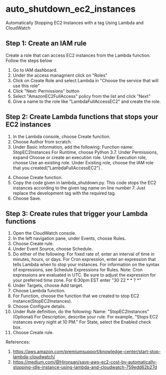 # auto_shutdown_ec2_instances
Automatically Stopping EC2 Instances with a tag Using Lambda and CloudWatch

## Step 1: Create an IAM rule
Create a role that can access EC2 instances from the Lambda function. Follow the steps below 
1) Go to IAM dashboard.
2) Under the access managment click on "Roles"
3) Click on Create Role and select Lambda in "Choose the service that will use this role"
4) Click "Next: Permissions" button
5) Select "AmazonEC2FullAccess" policy from the list and click "Next"
6) Give a name to the role like "LambdaFullAccessEC2" and create the role.

## Step 2: Create Lambda functions that stops your EC2 instances 
1) In the Lambda console, choose Create function.
2) Choose Author from scratch.
3) Under Basic information, add the following:
         Function name: StopEC2Instances
         For Runtime, choose Python 3.7.
         Under Permissions, expand Choose or create an execution role.
         Under Execution role, choose Use an existing role.
         Under Existing role, choose the IAM role that you created("LambdaFullAccessEC2") .
4. Choose Create function.
5. Copy the code given in lambda_shutdown.py. This code stops the EC2 instances according to the given tag name on line number 7. Just replace the development tag with the required tag.
6. Choose Save.

## Step 3: Create rules that trigger your Lambda functions

1) Open the CloudWatch console.
2) In the left navigation pane, under Events, choose Rules.
3) Choose Create rule.
4) Under Event Source, choose Schedule.
5) Do either of the following:
For fixed rate of, enter an interval of time in minutes, hours, or days.
For Cron expression, enter an expression that tells Lambda when to stop your instances. For information on the syntax of expressions, see Schedule Expressions for Rules.
Note: Cron expressions are evaluated in UTC. Be sure to adjust the expression for your preferred time zone.
For 6:30pm EST enter "30 22 * * ? *" 
6) Under Targets, choose Add target.
7) Choose Lambda function.
8) For Function, choose the function that we created to stop EC2 instance(StopEC2Instances).
9) Choose Configure details.
10) Under Rule definition, do the following:
      Name: "StopEC2Instances"
      (Optional) For Description, describe your rule. For example, "Stops EC2 instances every night at 10 PM."
      For State, select the Enabled check box.
11) Choose Create rule.

References: 
1) https://aws.amazon.com/premiumsupport/knowledge-center/start-stop-lambda-cloudwatch/
2) https://medium.com/@Hironsan/save-aws-ec2-cost-by-automatically-stopping-idle-instance-using-lambda-and-cloudwatch-759edd62b27d
